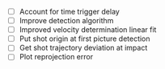 - [ ] Account for time trigger delay
- [ ] Improve detection algorithm
- [ ] Improved velocity determination linear fit
- [ ] Put shot origin at first picture detection
- [ ] Get shot trajectory deviation at impact
- [ ] Plot reprojection error